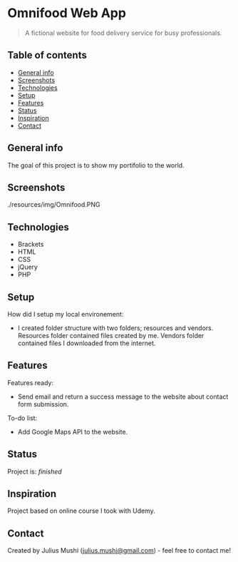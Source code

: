 # Omnifood Web App
> A fictional website for food delivery service for busy professionals.

## Table of contents
* [General info](#general-info)
* [Screenshots](#screenshots)
* [Technologies](#technologies)
* [Setup](#setup)
* [Features](#features)
* [Status](#status)
* [Inspiration](#inspiration)
* [Contact](#contact)

## General info
The goal of this project is to show my portifolio to the world.

## Screenshots
./resources/img/Omnifood.PNG

## Technologies
* Brackets
* HTML
* CSS
* jQuery
* PHP

## Setup
How did I setup my local environement:
* I created folder structure with two folders; resources and vendors. Resources folder contained files created by me. Vendors folder contained files I downloaded from the internet.

## Features
Features ready:
* Send email and return a success message to the website about contact form submission.

To-do list:
* Add Google Maps API to the website.

## Status
Project is: _finished_

## Inspiration
Project based on online course I took with Udemy.

## Contact
Created by Julius Mushi (julius.mushi@gmail.com) - feel free to contact me!


